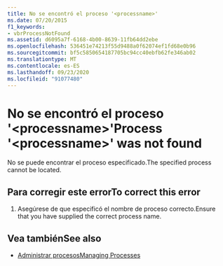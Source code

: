 ```yaml
---
title: No se encontró el proceso '<processname>'
ms.date: 07/20/2015
f1_keywords:
- vbrProcessNotFound
ms.assetid: d6095a7f-6168-4b00-8639-11fb64dd2ebe
ms.openlocfilehash: 536451e74213f55d9488a0f62074ef1fd68e0b96
ms.sourcegitcommit: bf5c5850654187705bc94cc40ebfb62fe346ab02
ms.translationtype: MT
ms.contentlocale: es-ES
ms.lasthandoff: 09/23/2020
ms.locfileid: "91077480"
---
```

# <a name="process-processname-was-not-found"></a><span data-ttu-id="86fdc-102">No se encontró el proceso '\<processname>'</span><span class="sxs-lookup"><span data-stu-id="86fdc-102">Process '\<processname>' was not found</span></span>

<span data-ttu-id="86fdc-103">No se puede encontrar el proceso especificado.</span><span class="sxs-lookup"><span data-stu-id="86fdc-103">The specified process cannot be located.</span></span>  
  
## <a name="to-correct-this-error"></a><span data-ttu-id="86fdc-104">Para corregir este error</span><span class="sxs-lookup"><span data-stu-id="86fdc-104">To correct this error</span></span>  
  
1. <span data-ttu-id="86fdc-105">Asegúrese de que especificó el nombre de proceso correcto.</span><span class="sxs-lookup"><span data-stu-id="86fdc-105">Ensure that you have supplied the correct process name.</span></span>  
  
## <a name="see-also"></a><span data-ttu-id="86fdc-106">Vea también</span><span class="sxs-lookup"><span data-stu-id="86fdc-106">See also</span></span>

- <span data-ttu-id="86fdc-107">[Administrar procesos](/previous-versions/visualstudio/visual-studio-2008/z63bbakd(v=vs.90))</span><span class="sxs-lookup"><span data-stu-id="86fdc-107">[Managing Processes](/previous-versions/visualstudio/visual-studio-2008/z63bbakd(v=vs.90))</span></span>
